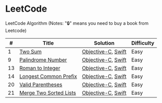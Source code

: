 # LeetCode


LeetCode Algorithm
(Notes: "🔒" means you need to buy a book from Leetcode)

| # | Title | Solution | Difficulty |
| --- | --------- | ----- | ---- |
| 1 | [Two Sum](https://leetcode.com/problems/two-sum) |  [Objective-C](./LCObjective-C/LCObjective-C/Problems/TwoSum), [Swift](./LCSwift/LCSwift/Problems/TwoSum)| Easy |
| 9 | [Palindrome Number](https://leetcode.com/problems/palindrome-number) |  [Objective-C](./LCObjective-C/LCObjective-C/Problems/PalindromeNumber), [Swift](./LCSwift/LCSwift/Problems/PalindromeNumber)| Easy |
| 13 | [Roman to Integer](https://leetcode.com/problems/roman-to-integer) |  [Objective-C](./LCObjective-C/LCObjective-C/Problems/RomanToInteger), [Swift](./LCSwift/LCSwift/Problems/RomanToInteger)| Easy |
| 14 | [Longest Common Prefix](https://leetcode.com/problems/longest-common-prefix) |  [Objective-C](./LCObjective-C/LCObjective-C/Problems/LongestCommonPrefix), [Swift](./LCSwift/LCSwift/Problems/LongestCommonPrefix)| Easy |
| 20 | [Valid Parentheses](https://leetcode.com/problems/valid-parentheses) |  [Objective-C](./LCObjective-C/LCObjective-C/Problems/ValidParentheses), [Swift](./LCSwift/LCSwift/Problems/ValidParentheses)| Easy |
| 21 | [Merge Two Sorted Lists](https://leetcode.com/problems/merge-two-sorted-lists) |  [Objective-C](./LCObjective-C/LCObjective-C/Problems/MergeTwoSortedLists), [Swift](./LCSwift/LCSwift/Problems/MergeTwoSortedLists)| Easy |
